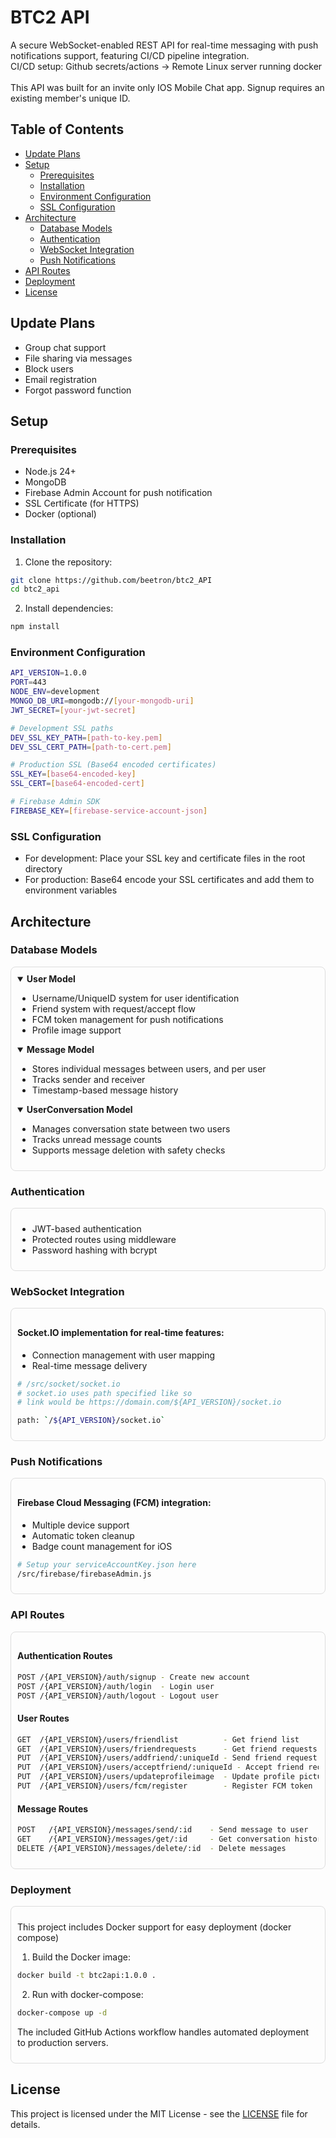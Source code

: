 # BTC2 API

A secure WebSocket-enabled REST API for real-time messaging with push notifications support, featuring CI/CD pipeline integration.<br/>
CI/CD setup: Github secrets/actions -> Remote Linux server running docker<br/>
<br/>
This API was built for an invite only IOS Mobile Chat app. Signup requires an existing member's unique ID.

## Table of Contents

- [Update Plans](#update-plans)
- [Setup](#setup)
  - [Prerequisites](#prerequisites)
  - [Installation](#installation)
  - [Environment Configuration](#environment-configuration)
  - [SSL Configuration](#ssl-configuration)
- [Architecture](#architecture)
  - [Database Models](#database-models)
  - [Authentication](#authentication)
  - [WebSocket Integration](#websocket-integration)
  - [Push Notifications](#push-notifications)
- [API Routes](#api-routes)
- [Deployment](#deployment)
- [License](#license)

## Update Plans

- Group chat support
- File sharing via messages
- Block users
- Email registration
- Forgot password function

## Setup

### Prerequisites

- Node.js 24+
- MongoDB
- Firebase Admin Account for push notification
- SSL Certificate (for HTTPS)
- Docker (optional)

### Installation

1. Clone the repository:

```bash
git clone https://github.com/beetron/btc2_API
cd btc2_api
```

2. Install dependencies:

```bash
npm install
```

### Environment Configuration

```bash
API_VERSION=1.0.0
PORT=443
NODE_ENV=development
MONGO_DB_URI=mongodb://[your-mongodb-uri]
JWT_SECRET=[your-jwt-secret]

# Development SSL paths
DEV_SSL_KEY_PATH=[path-to-key.pem]
DEV_SSL_CERT_PATH=[path-to-cert.pem]

# Production SSL (Base64 encoded certificates)
SSL_KEY=[base64-encoded-key]
SSL_CERT=[base64-encoded-cert]

# Firebase Admin SDK
FIREBASE_KEY=[firebase-service-account-json]
```

### SSL Configuration

- For development: Place your SSL key and certificate files in the root directory
- For production: Base64 encode your SSL certificates and add them to environment variables

## Architecture

### Database Models

<div style="border: 1px solid #ddd; border-radius: 8px; padding: 10px; margin-bottom: 10px;">
<details open>
<summary><strong>User Model</strong></summary>

- Username/UniqueID system for user identification
- Friend system with request/accept flow
- FCM token management for push notifications
- Profile image support
</details>

<details open>
<summary><strong>Message Model</strong></summary>

- Stores individual messages between users, and per user
- Tracks sender and receiver
- Timestamp-based message history
</details>

<details open>
<summary><strong>UserConversation Model</strong></summary>

- Manages conversation state between two users
- Tracks unread message counts
- Supports message deletion with safety checks
</details>
</div>

### Authentication

<div style="border: 1px solid #ddd; border-radius: 8px; padding: 10px; margin-bottom: 10px;">

- JWT-based authentication
- Protected routes using middleware
- Password hashing with bcrypt
</div>

### WebSocket Integration

<div style="border: 1px solid #ddd; border-radius: 8px; padding: 10px; margin-bottom: 10px;">

#### Socket.IO implementation for real-time features:

- Connection management with user mapping
- Real-time message delivery

```bash
# /src/socket/socket.io
# socket.io uses path specified like so
# link would be https://domain.com/${API_VERSION}/socket.io

path: `/${API_VERSION}/socket.io`
```

</div>

### Push Notifications

<div style="border: 1px solid #ddd; border-radius: 8px; padding: 10px; margin-bottom: 10px;">

#### Firebase Cloud Messaging (FCM) integration:

- Multiple device support
- Automatic token cleanup
- Badge count management for iOS

```bash
# Setup your serviceAccountKey.json here
/src/firebase/firebaseAdmin.js
```

</div>

### API Routes

<div style="border: 1px solid #ddd; border-radius: 8px; padding: 10px; margin-bottom: 10px;">

#### Authentication Routes

```bash
POST /{API_VERSION}/auth/signup - Create new account
POST /{API_VERSION}/auth/login  - Login user
POST /{API_VERSION}/auth/logout - Logout user
```

#### User Routes

```bash
GET  /{API_VERSION}/users/friendlist          - Get friend list
GET  /{API_VERSION}/users/friendrequests      - Get friend requests
PUT  /{API_VERSION}/users/addfriend/:uniqueId - Send friend request
PUT  /{API_VERSION}/users/acceptfriend/:uniqueId - Accept friend request
PUT  /{API_VERSION}/users/updateprofileimage  - Update profile picture
PUT  /{API_VERSION}/users/fcm/register        - Register FCM token
```

#### Message Routes

```bash
POST   /{API_VERSION}/messages/send/:id    - Send message to user
GET    /{API_VERSION}/messages/get/:id     - Get conversation history
DELETE /{API_VERSION}/messages/delete/:id  - Delete messages
```

</div>

### Deployment

<div style="border: 1px solid #ddd; border-radius: 8px; padding: 10px; margin-bottom: 10px;">

This project includes Docker support for easy deployment (docker compose)

1. Build the Docker image:

```bash
docker build -t btc2api:1.0.0 .
```

2. Run with docker-compose:

```bash
docker-compose up -d
```

The included GitHub Actions workflow handles automated deployment to production servers.

</div>

## License

This project is licensed under the MIT License - see the [LICENSE](LICENSE) file for details.
